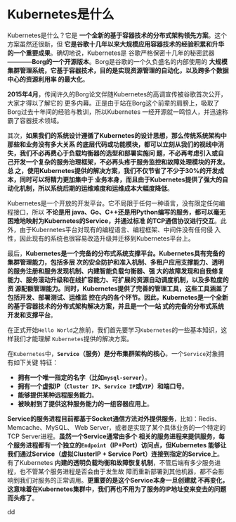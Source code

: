 Kubernetes是什么
================================================================================
Kubernetes是什么？它是 **一个全新的基于容器技术的分布式架构领先方案**。这个方案虽然还很新，但
**它是谷歌十几年以来大规模应用容器技术的经验积累和升华的一个重要成果**。确切地说，Kubernetes是
谷歌严格保密十几年的秘密武器————**Borg的一个开源版本**。Borg是谷歌的一个久负盛名的内部使用的
**大规模集群管理系统，它基于容器技术，目的是实现资源管理的自动化，以及跨多个数据中心的资源利用率
的最大化**。

**2015年4月**，传闻许久的Borg论文伴随Kubernetes的高调宣传被谷歌首次公开，大家才得以了解它的
更多内幕。正是由于站在Borg这个前辈的肩膀上，吸取了Borg过去十年间的经验与教训，所以Kubernetes
一经开源就一鸣惊人，并迅速称霸了容器技术领域。

其次，**如果我们的系统设计遵循了Kubernetes的设计思想，那么传统系统架构中那些和业务没有多大关系
的底层代码或功能模块，都可以立刻从我们的视线中消失，我们不必再费心于负载均衡器的选型和部署实施问
题，不必再考虑引入或自己开发一个复杂的服务治理框架，不必再头疼于服务监控和故障处理模块的开发。总
之，使用Kubernetes提供的解决方案，我们不仅节省了不少于30%的开发成本，同时可以将精力更加集中于
业务本身，而且由于Kubernetes提供了强大的自动化机制，所以系统后期的运维难度和运维成本大幅度降低**。

Kubernetes是一个开放的开发平台。它不局限于任何一种语言，没有限定任何编程接口，所以 **不论是用
java、Go、C++还是用Python编写的服务，都可以毫无困难地映射为Kubernetes的Service，并通过标准
的TCP通信协议进行交互**。此外，由于Kubernetes平台对现有的编程语言、编程框架、中间件没有任何侵
入性，因此现有的系统也很容易改造升级并迁移到Kubernetes平台上。

最后，**Kubernetes是一个完备的分布式系统支撑平台。Kubernetes具有完备的集群管理能力，包括多层
次的安全防护和准入机制、多租户应用支撑能力、透明的服务注册和服务发现机制、内建智能负载匀衡器、强
大的故障发现和自我修复能力、服务滚动升级和在线扩容能力、可扩展的资源自动调度机制，以及多粒度的资
源配额管理能力。同时，Kubernetes提供了完善的管理工具，这些工具涵盖了包括开发、部署测试、运维监
控在内的各个环节。因此，Kubernetes是一个全新的基于容器技术的分布式架构解决方案，并且是一个一站
式的完备的分布式系统开发和支撑平台**。

在正式开始`Hello World`之旅前，我们首先要学习`Kubernetes`的一些基本知识，这样我们才能理解
`Kubernetes`提供的解决方案。

在`Kubernetes`中，**`Service`（服务）是分布集群架构的核心**，一个`Service`对象拥有如下关键
特征：
+ **拥有一个唯一指定的名字（比如`mysql-server`）**。
+ **拥有一个虚拟IP（`Cluster IP`、`Service IP`或`VIP`）和端口号**。
+ **能够提供某种远程服务能力**。
+ **被映射到了提供这种服务能力的一组容器应用上**。

**Service的服务进程目前都基于Socket通信方法对外提供服务**，比如：Redis、Memcache、MySQL、
Web Server，或者是实现了某个具体业务的一个特定的TCP Server进程。**虽然一个Service通常由多个
相关的服务进程来提供服务，每个服务进程都有一个独立的`Endpoint`（IP+Port）访问点，但Kubernetes
能够让我们通过Service（虚拟ClusterIP + Service Port）连接到指定的Service上**。有了Kubernetes
**内建的透明负载均衡和故障恢复机制**，不管后端有多少服务进程，也不管某个服务进程是否会由于发生故
障而重新部署到其他机器，都不会影响到我们对服务的正常调用。**更重要的是这个Service本身一旦创建就
不再变化，这意味着在Kubernetes集群中，我们再也不用为了服务的IP地址变来变去的问题而头疼了**。














































dd
